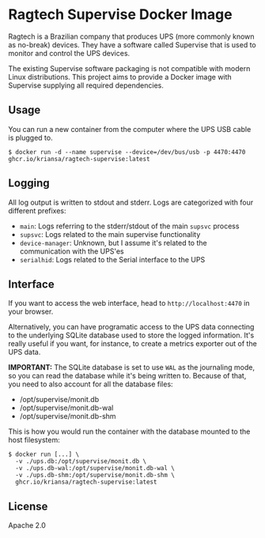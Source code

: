 # Ragtech Supervise Docker Image

Ragtech is a Brazilian company that produces UPS (more commonly known as no-break) devices. They
have a software called Supervise that is used to monitor and control the UPS devices.

The existing Supervise software packaging is not compatible with modern Linux distributions. This
project aims to provide a Docker image with Supervise supplying all required dependencies.

## Usage

You can run a new container from the computer where the UPS USB cable is plugged to.

```
$ docker run -d --name supervise --device=/dev/bus/usb -p 4470:4470 ghcr.io/kriansa/ragtech-supervise:latest
```

## Logging

All log output is written to stdout and stderr. Logs are categorized with four different prefixes:
  - `main`: Logs referring to the stderr/stdout of the main `supsvc` process
  - `supsvc`: Logs related to the main supervise functionality
  - `device-manager`: Unknown, but I assume it's related to the communication with the UPS'es
  - `serialhid`: Logs related to the Serial interface to the UPS

## Interface

If you want to access the web interface, head to `http://localhost:4470` in your browser.

Alternatively, you can have programatic access to the UPS data connecting to the underlying SQLite
database used to store the logged information. It's really useful if you want, for instance, to
create a metrics exporter out of the UPS data. 

**IMPORTANT:** The SQLite database is set to use `WAL` as the journaling mode, so you can read the
database while it's being written to. Because of that, you need to also account for all the database
files:
  - /opt/supervise/monit.db
  - /opt/supervise/monit.db-wal
  - /opt/supervise/monit.db-shm

This is how you would run the container with the database mounted to the host filesystem:

```
$ docker run [...] \
  -v ./ups.db:/opt/supervise/monit.db \
  -v ./ups.db-wal:/opt/supervise/monit.db-wal \
  -v ./ups.db-shm:/opt/supervise/monit.db-shm \
  ghcr.io/kriansa/ragtech-supervise:latest
```

## License

Apache 2.0
